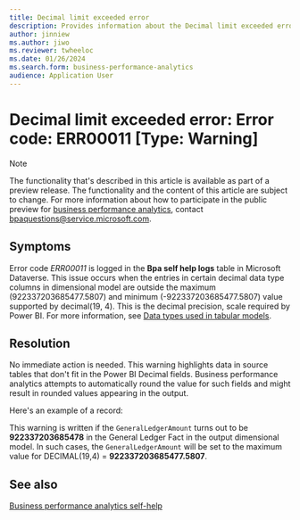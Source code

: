 ```yaml
---
title: Decimal limit exceeded error
description: Provides information about the Decimal limit exceeded error (error code ERR00011) in business performance analytics in Microsoft Dynamics 365 Finance.
author: jinniew
ms.author: jiwo
ms.reviewer: twheeloc 
ms.date: 01/26/2024
ms.search.form: business-performance-analytics
audience: Application User
---
```

# Decimal limit exceeded error: Error code: ERR00011 [Type: Warning]

> [!NOTE]
> The functionality that's described in this article is available as part of a preview release. The functionality and the content of this article are subject to change. For more information about how to participate in the public preview for [business performance analytics](/dynamics365/finance/business-performance-analytics/business-performance-analytics-home-page), contact <bpaquestions@service.microsoft.com>.

## Symptoms

Error code *ERR00011* is logged in the **Bpa self help logs** table in Microsoft Dataverse. This issue occurs when the entries in certain decimal data type columns in dimensional model are outside the maximum (922337203685477.5807) and minimum (-922337203685477.5807) value supported by decimal(19, 4). This is the decimal precision, scale required by Power BI. For more information, see [Data types used in tabular models](/analysis-services/tabular-models/data-types-supported-ssas-tabular?view=asallproducts-allversions#bkmk_data_types).

## Resolution

No immediate action is needed. This warning highlights data in source tables that don't fit in the Power BI Decimal fields. Business performance analytics attempts to automatically round the value for such fields and might result in rounded values appearing in the output.

Here's an example of a record:

This warning is written if the `GeneralLedgerAmount` turns out to be **922337203685478** in the General Ledger Fact in the output dimensional model. In such cases, the `GeneralLedgerAmount` will be set to the maximum value for DECIMAL(19,4) = **922337203685477.5807**.

## See also

[Business performance analytics self-help](business-performance-analytics-self-help-overview.md)
